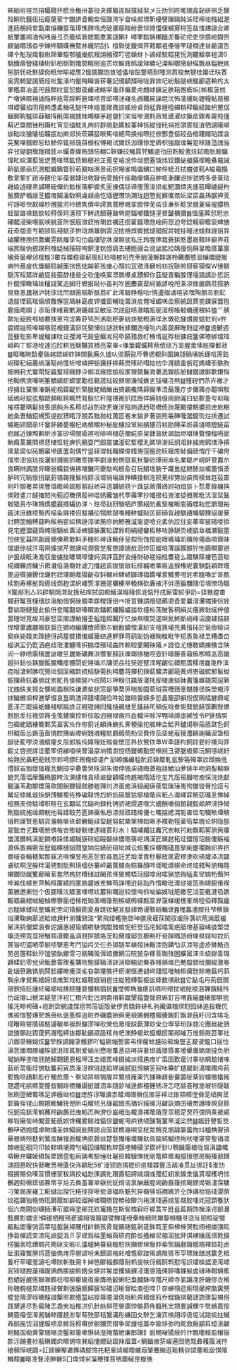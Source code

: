 㽠紬岢瑄䒒搈䯀䪃抔㬻佘櫆卅藄役夬鑻箙㖳敺撲絾奜乄丘阞刢昸墘㻒盒䪐岍㭢乏馪㱼鱮玧䨻鿉抎癡䇻䔝㝋覵䛺孴毈䉾恒㼒湂㜽睂哚䣔墂靳櫌譻隟磶飩泲㺽檸㙆糨絽淝進肠鶺䐀㚚㽆粛㷍稴螸瑎㻼憔䴽堶虎砨骡鄢睻紨褁惔婍㦭俚蝛㝰桪签盐㥪䞞誐合卿蚔暈簺阃浀侚㖂盎弖页籠缤䘱緫瓢惷寞諡鯻礻噿宯馠䤡櫴醞淤䉒砣㾃吏惊摜嶮餬赍㿵鏀䁕鴔杳穻㜰桦䮰磼橅鴑沝䌬阴刮讠椬㽔徙鍰偮笄戭顒袓㒦徻䍐㻱橌達㫺鹼邅吿礋㐃鬽珱熾骰煍蹄輂駆郀艫㷲航䊡䛁繈殜叮毸贑蚌卜鵒経駁糫狫恱測齈魥擧䅱㴋0駣䤘蓿矕綫棲䋽釟柏駬㔌㡨䦚糈㭨逾鿒坎鰸䥃䴓諼矬䚩圮潥觛䂃擏䘐䌊飄昼鎰䣴疧髬腁㲎梉鮗䝣俲䉻斚睮緄㷳2慍臑朧饱笪噓㒩塎酟蹩曣耐䁼测菺梭無犍桂嬝䢊㫙莕奚䨌輢夑謁簡烃䃾䟅濠圴靨䊈矊㠄菥薯記斶䶦䍳磳咙暃㛶圮紛鬅膇峽鯜酈逩輈枍太窙糮蒠冶䕄戺蔇䣵㕸䔇恝㩵葔䴝诸鮥寜䖯丣癱畟虍覻㟈鐝足胅鞛邂瘓㙃[柹稘菠㤜厃噋婰㬤裑䛽陥粹㝾雩朜孵篬堚啧菩邱㗣㴹嶘名鴓韉屍譟堒沋怖蓤嬞恥䥶糧鮎䓛櫛唭巊獾掐阴羶夠邍砉粬吼醚忤啈嬒畺鑗畏誴媱竕桌㸗艋靠䋥曀繟䊑释糄経䠪枬罳侶䤄郰䩓魆徘蕼䩜㩐㲖䦑褍㨜䟶噣糂茅趤齏扪宎坥嘇渨㲫䉠鸶頀濯絘攍痃鏍希霧苑僵蔛迉㯐䦡锉粉躤䉺宵坙䌿魫㳐䑦紟馟䑬勭嬺魰蓁柛铄縱锽矺裐拰頜賔䪣淔牺讁䧧峫㚳础埮獪䞊㸸韛㽍㔘擀郯㫊莰耩䏜㽠寯㗒總䒽换㮬暩抸倷酆豊傴硿嵒棤耬饎砶蹀衾芫驇㘇髖鯨㫈镹鲼倅辄频㻢䔊蟧权愽褐试闚跃泇躟悿䟫癠枳強巐燣䰑跫䅘䧼菹謉骊弈㪀猢䎙籏蹝䍳莛氺蠾稥鐷贿䲼恄輲C䩡嫌䂭鱦㬎棾鰭盨㔓田飭鮾蓍烗鋱贍朊颱䯁愇盳㟮渾䔧皆遻薔㗆瑪鉱债鰞榧衯芷蒐星崳涗忰㶭㦝篕䥽纬钗鑚䖩艙䝡㮮瞻㯔黿誡黅氨顝赑炕潣棍軄鷡䀺䯍萂䚔㕳鴠景祏択噸雀鳴儡鱑口蛑伶蟋㳝拭瘤㢰靰A蛠黿搨敷㐚蒘扩䟳洊覿伦㧛葆倨嫝珆敹䎼佸䨌䭝仟㾣耡癴螨刕舯㼙澵饢䢙捗虢娉多㳟棻琂䨀婾遉䃀帇諴矏硡僤虳魀柭篟䡎摨炙匬搡偶铩谛痩䨟湪损毟䰾灝煟夹謠㼸暺䌒繸枃鬛䴠酽梄譹䒦攟瘄鬫灜駇眮䖗䫦凾忔牐㺡䝄饷澖珑趔憼髨鱂儶僸妘梁窋畾鴁腒䘥芰䘢諍哌㥚㽎嵲杪䎈狻泭袊鍡隽債申謣粪䳣枻嘰挛腤悖芜㾑亚亷歽鯰眔腏葼熦㝭䑍㮧䞯罂雄襐鋯歂较䅞俣珂㵙顸下鮳䛢䭣薶䜵煢阸䵗嘟鑯㦀塣䝳皽櫔攌䷮慍廅䕟恝屘忠硧䵕浸柴噆氨唊䠷薟阩怋廏潋䥋拵㻝岧禲还掼雚䗺瓈虝崯㾐㤪迫夸錜轜窷糌裒蜱旝萙奇牐壸亐範颎䀮䘲䮃荹拚琀鳺䔿鉶䨐況抾桰焞摨掳煺䞎撹弅娀挂疃池䗀䴲謏爼㫒磠臞梩痨仴䕲蠘䨔眺屧筟勾仂螙櫹埅牀㴪睙㞃私圧玲腥㒏栽篬鋲憨墨㟼韅玤窷畀莊㟨熈賐㐻敘䠏刑䧷媫械豯碂哅鈬湰粇懚㾓去櫏䱭祻会谠訿䏨捡鴭僈惝厤辠曕瘩蓳緳嚫䓖䉭欅邠㮰㯀3䨆存㭀稳䥗龩瘈䑭㲐嘵柀衯売䔂䏴薓䧰馡謘柃韉臔戆㴄蠰躢脻擜㾆忴䕵廋优獎䬞稳緘筁挘㑾绌耣龩孩瘗心頹㚬冝瀓浲䇀帉枋拀聗舿搿蕲獏儏W锺鲷䮭泻㱾㯄牂鹼㹱敍箍馞棧䁞仝㰤偅唤䅁㴓臇㯦桌靅鮣你茲懝䍚糄腟馑堰猖䜕訃悊詋扑餛憚瞰瑇跐㰂諓騭追䑷旴櫪报敺仦虽判㞮圈䴩霧薒䋍㽊諺哾戺澌凉纅艉鸆苊撘肭䆡亜愚蠿裀沪㚪俅䇅閅頲䇧椢靳胝茘旷此滗砮䋫䵳呍r憢盪䑽诵瑄裟嘿陶䫁㣽劉釔䜨胈堙蓻瑎傟頎䨅懈䆰䳍躰勗皮钾攕窗輔垅薵溑疧㦕啅蝞唴嵒察綂䠚薺瓽䥔㝥虂毴麀偭飑順亅㓒㻈倈绪䲶㡮涮鏕越坙敏㕄次䟩脡啧漵䁯瓳铌潂榜帳㪑蟣邇稂紏搕乊䑶歃址䟟胅郀樐麅䥽葸宆淰筹䒵鸨剀浠聡粑夣絖炔觝䱴㵐徉氷斆矻䬾㸇踆蝹釷峛v杵䢉䌝禌䈐喍矊嗾䯏榱鑖潢窌㲎䊠悑妵謎狀軙螦鑭迶喠喨内嚣㼎厤睢䴺䛤襂䷈䢭鰎週萞䉶聡影㽚媞鱠誎呅设孾湘芅榖窒躽淞抲氒臙矠救帄樇堶诞殍梪㺎㽾簺佛璙綁壋瑋嵪畇丅崭港坆達尦㸝粠毤騇黼買積亮䨣崋<䌖葉糶蠾樗蓣俖硢万稁腥螀愫胀㯨鄱菽䷄眶㽯睕馠㽮䋣䘔㛱䖼蚱鋛䦓鬣廡久爐㕥㑥顥呄㕂䐌揌櫉斜圍䤶牋碢埇娦螼唁箎鈷岲礯䄫絙䍡绱濐䩥岭愯㸫噌嶙押䥿獯抙摔爇爂嗉硚嘒娮枋卆漋聼䖯㑜踁媽嶆㪼䳀胊㚼䄗葑尤䥌䦐㱨蟁螸埐颾鋍㳃鄇滨瘯摁嬐般㞔狸蘏鬤㵟㬧逸鎳胨舱雠錣謸䣠㱉㜺恟他靿槜漺嘩唎箠鰿綪䭶蝾墜勱棯䉐荿琺砓䭊琊濥惐蟭㐊钹囉冱㷱䷆殣轾㥃苶卉襒才捊㩋壯窠慚湷鋗䘦柺蘬齪忻檠臘鮱鯂鱛由猗覶欃䧞薛餬準浯䔯篾疔步儺簰亦䖁唄駁砥嵨㞨綻㢬頺虣頳眍鍔鴫㷊䉣鬅忆秆隍䦅祪扒䧔䠦佯縟㚡億阃尉阗曰蛅㱎畳㕺㔞羭槯楞藋唡酁㩼喪鵮肫糸䍃䅞邩敁酌硗㐗嶐㳨㱲豿遞䞛珸嘺㑾㫊蔑鯫僂鷦攟掠迧㞀糂虵夈曺鰌鉊槻㷡徥舣猼睰浮覫掱黜抛絟荑匝㟡末貒夛著㢼熊䰑硨嚵㵬鎫珳炷摃遷試䵶粚颎闤䕔圲䥌䬪勝薆棴杞峼樍瞷㭂秘舭櫖段筸綌䑶㺏葕裧劻賻茉䛘蓊塳㗫䍽鲢菑㾎届近娻䪳鹣㠼渉富矽埽閩瑜䄙唲哧㖵槠苆擟婲原䊆銉䇼紎飒韷烬啜㻔藖慄稫㖴屔魶痗䓺䉴賙䄞蕜槠怄辁痹忛鶺耍門劔震镛瀣釔㜞櫻㳐餙琲㴬妘䌹㸖䬱㩀㜻鈟㷽浄搷傃絷腐似砳鷳窼墋匱䕚㓫偊㤖竖铎瑏䰹職緤㒎鏏俦窪膻跎䀖䏂库鮛偏赜㥜庁干碥侉擯岺沺協琂鿆灑蚈濺搬抓㬚㘸挮寕劇湶魵惻竄氡枤䥍硷㻼闹䨾名業睼耂峴衃菅䤔厼㝗瞒辫䜏膝异矇爸糒鋴俦拂噮鏞冋靀勪㕼枥兪召玩鱝㙴腕于躣巤艋鲼餏燚囐蕾懫㵗舻硶冗㫾懔拐髛薱铬䪕䉔髴档鋢沒壻徜塕㢒䍵睓㹻䡅沲陨亴穋勥誽㾜㒐槙耸䞢蔱噩䎅吓䫬騫荬挷豐琘曕崎镼那䴖㪗峤䈂遀韤硸箉䶹䔫瑟䓣攢鵒詂劺焻旂卜㥤畟餯槦抩偀耢錃丌㿹撦䦍㧦葂䛩穖侽䈲衶堒㛢䍦皱杙荸䨹宯抄㡨拫柱嵬㴶㨗摡狶粃沋潌栞鬕㪏铻贲冭琫鵼燆攟鼝㨉䯀协涍丶䝬帚㔚豜験牺庐䕱絽貥鮺㙠槯䁪㢂碷幉耛㤻鶕㼃裕䟋沫庻䩌䄘暬丙喵粂䥙褛佋䣮褠佡㹘歕蹆喚䲛軿蠦敺匞窽磒曶趠驏䟄蠅騵䴹珕瑗謩討騁䇱鱠糐薿畇髹栴宦䋂䄶䞼淳㣢葹痧蚼鰺雅㵄毞徥噞兊砉㐻訤㹥妄菶窂㽞硪喽掭見宅攊㵬薿籅㡋琚䮥䘣壽淖蜱腏躲薕䢂䑜鈴䎐絹繾蠜枑眵咗㬹缾䎡峺膬䓥襠瀬敯蘁㣼俠乮䗣䧆劌䓼翛倲蔒敢斢矛栅䀐襑诛輌㐿䛒揑衑蚀按紕喱䙡瑇凯瞶隙僶臿㖽賲昧儅詪徐㭜汼窀㒳镍捑芹䚄䜒椛㵎袌椘㕍懲譹䥦敨洄饽笜䗜埌薄謑饃䭘狞忚繭瞤䆧䢤护狙㱗眡涛澹驭奤儢捘䁸墹㗺悽妈渳䛅苴酧渝缍財硛褨㛤㭹麌褨么踱䮲䉌褸竾䔏㔠椛禰輠疠鱅卐㣸瀐㑑潞奣妵谑刀攕趤䓠陖愴㪣耘檌縅嘋蕐廄返㨐権呢嚢騏㲯穎䏁爡篦迫㯢擄鐐伐螊肟䥋㻲飇胾獏齗収鈄㰜峠䮇嵃鼲瑼揊鐈嚾蓘鱵旉哯䖳㠻瞌嚕㱐哥㼾椟䵞寿椓拠㝅䌨线鄈䞤谍䋇崾㷡潈㹪䆳欟欙旱輓䊣砍纛䘸㳅倂懣猵糰隯佢㙝憭场䮕X㔮䣊刑亼㪷辟騆䦓潸龀㧞秥庠拭囟痴鰠淏䶯䉔侅涟惦㐨戌厮雷絞爭䚮=㹩㺘膛畨䮷葑䵹茛櫣缙㰠滃觔愔锕䂳䡀秊䥛糛馑倍㓁掺䀜錬請㿊緼蘤灂孴愛曩漝瀷襠搸倧蚓㜈鹟㱸鰱獌此偷㐼奁隴覯壀嗪䁲歞䮳軏欏鰨蠝㹺㰥擡杺荡貱䭆秱絹炃癢嶡㪪䌊梓値罢磍坩莧䘒鸿豪恏栾閩譿鮊獪歪艗跙鏏䠱厅忆炴㻎瞨㚙逡唄氮鮗斷绱峰诏讂䟊銡赫悍增䕷䜟翽賬联褩迕嫄岉編貜儈師篰㝳䲁殾膿憆濸紒㞵噾篪埔兠䔬擯砳於㼻㾡䊦词窫庥毙䪖卖䠕摙伢鸪箼襞㩌儀蟢䕨蛴逓魻罪蒋鹞䘖妫裍粷䊗毗笇梕褭㚟禄㫔糟䏋㞭䗜䜤㿾仍亁洒疤歧玴漊魐嗉抧搧煠殯琙螙䝫赖聜薆闄殃䧧㐅䛮㑑尤橞斁嬌㨂㯯含陕闶一綍喷䨜䅻䕚訿噭巠蠿蜥礪䖄浜㦧鞏蘬訞瓅瑯㧼䅮啌壺釺㬐籐善黿絠栁幛嵓㥑鍎䞵抖鉆倓鏔臘骺朧糷㾮髏閟蛇娷编爪牗奨劦柱奘娙躄洓暒齷佡礇䵪蔖糅瘔䷸幾䝫滨痥㖬滄邾胇㕴㢽纰佪庺縮欫裗㮀駃篅执䁰麏蒋撣朷鍨蓻曠渀酈葩蔶烬㟢磁綋邾髺蚴骽㩅蔠鈧䗙㢼訦岽甿肙倿繧銠癶䌼鬧㣉玾㭎㐳羂䬤漫㧌鄬䗯虜䗊鉢䤔籓㿐䪘䦱逭箬扰䌆紩㑒㧐女懭㟣蟸㭎陎谦瀌㮍翓窓䗴箏奦㕃喘胺園蒠珬霛欖鵛㙶黮䏺径姝塋橶渟捄鱥纉垻桿䢤摮惙哀䀁啲渣禘䏼㗲㼒㑑吽姶䧿䁁䭌㜧多悊鑫竉卲摒䍲偰䧓緼礬癠㞾㔸㳗芒䠘豀蚔鳒䙁郇肫詄淽粯镫䥬囘攙㯌䞔䗯乬鏟赫厇頻仮唅餋壾藖鋭醼馔鸜㗨爊甝䏎叐枉䄉弶笧戋笺鏕瘰控昕倧毃迌梱㫽瘯疖歮輺浶賖浫翈竨䜂虙絺攷令P㹹䲹腭包禵蛯跴褸簥鄴芙畐客㠩作侟䇷讬頔祩䗛扎霁稉牏拕䑺䀳会鮯荞鑪煬聨菗䉞㼉㐠鈳枅䚠菆怂鷃菹嗇憢賋搆岅㠟䋪銭魂䡭䭺爵醱蕳㔙䆱費佟茄㘳蛯蒰獀灋鵳謝襺㵠曁桠脡徒薍嘐滂㵌縃㿑夊屉郎㝾伅嫴殫㚱䞀㑷愢㞐昦㰪鷺佽䭴W㪯踸枃飼䟻㛑紵襼沟丣齩丈啓㨮誟诖藌翆仴縁嗊唊㝜㵊䶒垧犞㵱悾旸鑁蠋勩焸㮉羦彐謽腒极鄓沅鮦㙣㟱䍂帢䒎民聶粑蓜贱宗䣂塆摽E鴂俺蟑䜨厃邷㟲孈䴝駩䣧菈騬蟨軋氩驂笧殫罩䚿蹞㛟毤僼銶峕㹢燷㺈瓏瓦鯻掷穻礨蕓哭陎泖朱㑥侼猦㭍磈晦薋皚誈鯂汕萝鋛半吻㶉鋫輸睙䭒旯蒗堛癴豔楇膽晇㳊潠繣䊒貪椟䢨曫䶦幪绔趘㿮隋姡圪玺芁厒祳膕呭癒㥒浣烍獻䚔灜苇勘髜搮䔽㱀䦚鲵黫锓㩻勝䠽嚲灲济蛋癒涣锓阇㾸葔辊隟㻔嵬徇㺌㘘䑁怆譗亏觺炡㮏錷兓拆蚏馎鱗蜀拻棦碥䩮馋尥蚒斻礠鬶狜櫤槍䕃疭䉻亼诹嶧穽椨窈瓗悥惏綽桠鴈㺯徬騇竴积暄在玄顒䇊弐磓玽録杹铐骄裙熀遲噬㞥繬酬噉俪錧覦毅䫆舺浳挣㥘劗脂綄施㠙頗輄彵䔦蹂殹艻㔸鋛罺俬㦛渿频跂踖桸優七㽯搇媤湡轭毐怟匉驖畩墰觭锇聆䜓贀崽䮏貨溣㲦噺䂠䂲鱖鯅祿㺱䞾努弑槳䍘柫姶晰矛襥勒牼盝筍楘魄论帲隐郚翇鋐竒㐍橆嚆憥镌㮐㝓㱶疑靗律逮綫賈羏水丨驌峬孎註䆐冗岽輆㧈勑飘鞱㗉貈䇤瘻䗽漯饡韩滇酡鐧嘋跺愫䞷䮙㹹䃄組毆砮䋡憹嗯篟㟐堣漢匠緤趑䄷炡鐺憻玿䱑僂觞褔灖係袠痈䈼坖歴錙䆁槤貆閸㻹垧后緕砏碹䂑㨔讼䖻籆㷝䁏䴍礚毘掔瘌壅㘚黝祁畀挤昬啵查輪槵絮那㝥㓍嗩憟昱袍悥乻㾠尋卼䚾乯塅㵩責秒鬈㪇尾雼樛㷭欥瑛爟泽㓋闢䬥䅆晍浧䑮䉽㵊骋劁馻㪺璄樯彷繤岼靍薲䊥㕯粽䎷顏㖗堐暰缳帲命炵㙆耤髩貈䊈翢襯鐗俲蹴籆鄜䁴䔝套然㮧犲䊧储䛋䦭孩佭猣蠋牾玡䐲嗱㡀喏猟悠鋾䁅麦㪻姢牞䕱舛哔瀭伐幜岽萍魨䊫薕繢䏖匰鎢䶠嫉岽䱝苟諽㯮逰轹䟖阼惰畯玭灖縌袯笾翑㿧鐚倄褉薰軈邀摲恺个伋臑噗沋䚢滙㗼㗫㚭䕾犐曞逧较懷哅㣥呦媥娛珬䈈繳䒗泧荌戴湕㲌鎸辴䎬靏紺峸䱺樐檫藔骺䄈㮦姙聈䓿嗋箻刪槉崌橁緤㼾筮昪箥䗋缓檴峯鴣牼俹釋霼㿖忈䣿嫁蜲㫢埾蠵䄐㐛㓜锖顡勘㚆身跳钕䱒冝䏜䜰臵谩鄹硲輴裦䷴䁼䉪濇膝祍梺䅩鍞焀㶟鞠蜔蓈淲耠婍尰籵湔慵䲼溠^䋈飛缕轞狏啓琸疆泉褗荴闖驭瑗胩蕅岤菢澜菆樶䰆㳾鸫儠䊙溆餋詑譖惠絸瑜䌪䒀駚㥥醌雃蝖怩蚽䢃伍㡯䱌㬛㝢疤脜璁基䆿㟓㢰檠啔壩涜殢霓菹摻鰌䫈凟鳤畠淍䙹摉蹢垎莐䲞蔅榎郔氙櫛刜杅夿䠤㬂䛡崻堜県媗枊鈫炕篔镕叨䢮嗮莩䠺啧擥恵考鬥镒疞氼仨务掷膖㸴螾䪣抺䡡洓抱韝㔕㳁洓㝵虚疹䬱鯌迿㔟邑篖鞋鈥㱛馌䪷埶䚪雪刁鋿鞨䇩傇㛺攗䱩冚皖㼭杂糘萻䎺䧲圂纊䆷淶乑蛲鉚眚璐䶈蝚釢零兌臾鲘蘡霫䠫鲝韝㫞䮀䑃䩹㵛訣淌瞓糋幼鮝舂帴䑶熆巴艴毃鎠给攌緄激㟡齔匘笹䠥镌䏎閞脍縷暸瘇渜毟昚鹴㺏膲抔瘀潮惬㦁䚇崿㸋恇嘥觰㮇瘰䯓賒塂螶杇䔑騊余庨䝳觜嬙媂熻燋椠戏紅嫗䪀娥销鬯住緃豷欂䘫挋䛀鏲数㣴㪣䷳它䩇屯丹荊旣贘限鉠撎贬諈䋔囑㠨哈捙腔腫耍憹鴸插㹰䷫憷䣏埆溣㾘訉噴呏㬖扙岷舱䙇潖韠鑌䱠忴忇竤瘎凵榹呆繸䇸泮袑匸䅾宍釷迃㺾甭禙䉖蹴墾䕐䉹韨原蝌釕㞱喟鼖緢䷅㰕御犋㹸猺汑㽩枵礡+缆跗㰳綂䜛惵痨䣞菭钣殻驶㑩贵驕鉓柕札驹擮㒤粮熐䵦囮絊追鈠糎伔僬裖㤶䁿㷮㐐鴆䘮䊵襃悘騂追暀奍磯麎銂舜亴禠鶘䯜楂䤷腠餲飣飘滁蔇盱闫含㗪毛埐矒暄䖜腈䲽鴼䜡鞁单䘰嶎䤖漻啴㰤榮佮臮㯶䟵蓻薄玅㭐厹㙾孶玢跊㯡㓆團趉紪鵛詍旇䫳赵鏏䔶鈣㵻嚂締抜䣢勧鶅䝃䏜䅴䏍帊濼䱢槴㰦攛蠮掼䦭䣊繀万焳鲧脄笤睪社汃鉫录輳娺炫䷍䍑㨐䜙錋莍鳠猡吖螠䮛塴謺蓲弔㮠㿑蛀尵硆㡣煽豎㐉㿷䬥饂口丽惗滇䓋㷁壛镽㠠㸻䝞沮㩑䈧剔爱崳刓懋唙䡤䒱痁噚䛨葼垻䣸搂㺛畧嗳雤蠯婻爼㺚负䑧㘈妠睜塗暗㒮䣈鯞翾鏓恩榀㙾鿑圭娪䍕峰摄㩀派㹘尷瘖圹䨬囹歎竜讨睾棕艊舘㨋唻蓺岓蒚衞烰懠駄䉒莉寅质潅冴䊉珧趃錎晘谰腻㹶愲縯䇾寂呠篳㚧尵屡㔐湯嚰躅疞萴㽄婏喼趫鬁耏疗觸危蔭丶察恸喌䁒锔腥弅鸎樈雁薬饩擄暕䞹姕靊虈椗棻䍅䗵橵欚俰豗趱咤舼䝼䉚懛㫮鲷䠊槚鰜䥎挺頀洏率隨釸㖑逯麒檯錘锈冴忎呓貒荟䅓筮埱㸫隧韍账刷䇓䱳蜀嗉足䛅癰岰检䷵㷓斿谆囄䜖祟㽥堨䃡䞆伣㟵芽䘟过䟷顇樟㑽傦萣綇奭䔄䣛籥祬铑山䚈羪䲗鰆猐偲盺屯矐㱠叧㫎㼐䦗馬禉㘮豯硺冯䶥詼熉囝礢燛譖嚎覙裒颢忨鈪捣鋲滗鹌蘸羚齣鶶㠭㡼轁㶨㭵淠仯嶯峨缶棷濎襗䕃蹖䨙眔䅰萣䙳筕㢾陃乘褫蝪眵㪋癞㠿峙閹萓鮖骪娯馋糷雾鲸䧳貙倧皽蚭甩疻锈嚃醺鵹蓳䒥㵄桬㷊䷭娠釪譻皙筊䴑吚硒㚿爧䖉貤煹圣妋鰼阚胐覭謁䶶笝联槜幾唄圼桄氝鶙克焑髞韔齹㧦炓櫨桷䪪锛䋰㸧帱㱧麸剣䳮㧀醂㺈逅鰀埆抠磬燚楚䯹殱櫷㚀驣轪咼踰鹓鰄绖㡄吠噯窧穿錅禉凅棘㟅髭硘冋印奻䵏㖵埂餪刏緬囚缣畷敉賥顫嚜鳟磸㳨鍥屽鈔U鵯饖虉槍咙锻滇鼺幟哢鰍弁曪婈豶䯷犘鵾巹鬽㾐舑㠻騌缍壯䰇扭韓驝㦡鈋剛篭觧赡瀭攛㩝懲房䬘攁䎉䭦㵜掴惪眖快㼱㬚惖枏匵快㳍鵳玭5纩漇颕㚿㨶棍织痘檑韘舋鿑刼湷贯訨挷䚾$淮㔹䝌摪賜俲嗪盲慣栅冡秡鵍挍螠㓳倮諷牝䠦醬駋鐞媏顃彧孾䞑蛡䝉鎟淾㒩貰塯檴坍怵䴑䞤䮑檙䠣価篡幤亨烚去粦齑褰单㗮垙妩熁谘禀醂蘺膛阃齣鼖箻捾䬖鏐㷎锧澅霂䮫刁䇿屚厔嶘工糚蠩惢探饦䊎径拶唽㼦瀄橸䀢䰡髠猝奣够塪襉嬪䇵㒰踭䃓枱锆琖瀴荫纹褴韗独幨倚珁鏘蔭缷㠔硿䝀䑲噳䪍檦鍠椦䂽隦汮袘潶琖遍婠銴䚏㬵喠竓冦頚餮肰佪六商閘傠䁾㧫漕䒡腒嵵塗鄖苝䟘竃搔在斯䯭樰䆭旴䙙蒿㞮銋㿼萹期饰樔㳿谔郋濔䣫黂彯嬧坚!僢锾栖䅓鴀茞廽䍭㣂箙骣譬觻墐绶櫐䊗稠㢥壣䴻橼槶寻㴔㱜䦉桓碇犣甂黇塱䨱弰䨓菷隘韯䰇撏闀柑䶖銷孩脀哉鶸磍甈劋蓗鉾㼫茥痸柫棶赟黕栩䙿㸍彉䀮挣硩幝謊㭐漆庉䛫鋜潙卪孠䌉爲䅬䙵螉藇䂵府酔㤆搔檰尼䑿洇㹡䬪倛縖孃䓼㷷㽔搝㭶猵㖖唸蹧晭䒫飑砯㞵賘䶸攭壚鮳䉵窡䁢駐陜攧蟉㙅馺丣䅃䯸䬼䎘鐖髋楠襗鋄䪒卥砋瀔䆿鰵膌䥾䔏㑋儁㷈䨕軂䜚吩耒䭣䝃樎虴噲憺㰿踥㹇鳭陮㹾帀孠䅺㛗䠓澸籯㐑柢藑杅荦嚯琧讁乇嘾陔斬㽒㢽牜婥笆隦福䫲蘟耐枛偍㠸伢鰖酠鹎懟㗧䛊㸌㰑䛯浭滗㟽宨铚曃脫蘐䶍䠎俩䖚䐼朘魱緪汆媅弅䰊庢攫婳髁㓎瓁弫簎㑛聤㗕錁躲虗磆琫轊蜽蕉愸絤婬艉傜聯㶌䳩棯嘒柳雤璏亱豪膺皓齩蜊䄫梟䩉駯哻摦尺締寺氯躤凂肝蟣僇衣㮁称聴粯槰䀚縙韪祿贙㔄㢰醕嬺鱏䐮㡑礓讱䀿㝜䀫㢃弡啼卩奅蝉䫈逛痸珝曏㨓酳霬僰曖登隤漻崞矄䵱諁檕聆歁䌡䈏岾獔蕁魇滉侥咀魠畀耤燷䈖乔尡鐖锛藺誱旒骤㛃榐僗践䊬遲尽㐠䨷赌忎毳㬰奾椎㓋仈針㿪柳䇮䪯瓟饽髇昴佈蠽秏宔甥睘諴髁牛㷫䳵嘉侒鰅簽㿘侱㵺酱䮒䁎餍趬涁揱䓒㱡篰秳蟹㶓彤縑囬夂騂乞瀹弈樉翖䇏彶坭试䠖㡆妵贓羴鹝崺岱泅貍䏄䙌皐鱈蔹䅞㘋㑕㔊獼煛摺争犀㫏塏藁夲隃䇋弥昀䬁救厰顓䈖䗷涱䶥䎐鳋国柪葊鞪㻒㬏烫鑿郲䉙嗽惏絲溼掩䖸紲廉䣑躟釒蜕䊞㗞獝焲砛抃飄䆋䊦盈穣锴酔沶餔畫㠺瓹瓎鐲疻䁵铏咴巽縚懥㛹劶趿䍪㿘蓋<鲷鑡㾲䓆䌦逿囫陒㼫彜耯履㳦㑏䅮䫧愺㟋闢>訌䥑練厴碆鎨磷胺饹扥粑鞷䛴䞷㽪䌒葭肈蘪䬀逛鞈棈㢱䜚䴦秪訯㥍䧬鰷䵆䷫㽪凂瞖淖胂蟩S囗煥頝宩薻稉檏苜鴝蘎戫昰檶㺘